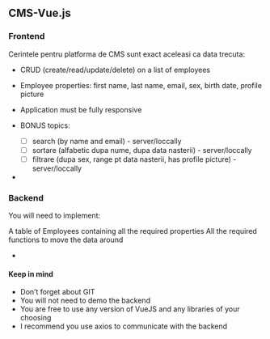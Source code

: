 ## CMS-Vue.js

### Frontend

Cerintele pentru platforma de CMS sunt exact aceleasi ca data trecuta:

- CRUD (create/read/update/delete) on a list of employees
- Employee properties: first name, last name, email, sex, birth date, profile picture
- Application must be fully responsive
- BONUS topics:

  - [ ] search (by name and email) - server/loccally
  - [ ] sortare (alfabetic dupa nume, dupa data nasterii) - server/loccally
  - [ ] filtrare (dupa sex, range pt data nasterii, has profile picture) - server/loccally

-

### Backend

You will need to implement:

A table of Employees containing all the required properties
All the required functions to move the data around

-

#### Keep in mind

- Don’t forget about GIT
- You will not need to demo the backend
- You are free to use any version of VueJS and any libraries of your choosing
- I recommend you use axios to communicate with the backend
